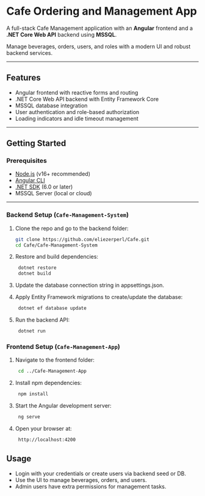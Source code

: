 # Cafe Ordering and Management App

A full-stack Cafe Management application with an **Angular** frontend and a **.NET Core Web API** backend using **MSSQL**.

Manage beverages, orders, users, and roles with a modern UI and robust backend services.

---

## Features

- Angular frontend with reactive forms and routing  
- .NET Core Web API backend with Entity Framework Core  
- MSSQL database integration  
- User authentication and role-based authorization  
- Loading indicators and idle timeout management  

---

## Getting Started

### Prerequisites

- [Node.js](https://nodejs.org/) (v16+ recommended)  
- [Angular CLI](https://angular.io/cli)  
- [.NET SDK](https://dotnet.microsoft.com/download) (6.0 or later)  
- MSSQL Server (local or cloud)  

---

### Backend Setup (`Cafe-Management-System`)

1. Clone the repo and go to the backend folder:

   ```bash
   git clone https://github.com/eliezerperl/Cafe.git
   cd Cafe/Cafe-Management-System

2. Restore and build dependencies:

   ```bash
    dotnet restore
    dotnet build

3. Update the database connection string in appsettings.json.

4. Apply Entity Framework migrations to create/update the database:

   ```bash
    dotnet ef database update

5. Run the backend API:

   ```bash
    dotnet run


### Frontend Setup (`Cafe-Management-App`)


1. Navigate to the frontend folder:

   ```bash
    cd ../Cafe-Management-App

2. Install npm dependencies:

   ```bash
    npm install

3. Start the Angular development server:

   ```bash
    ng serve

4. Open your browser at:

   ```bash
    http://localhost:4200


## Usage

- Login with your credentials or create users via backend seed or DB.  
- Use the UI to manage beverages, orders, and users.  
- Admin users have extra permissions for management tasks.

